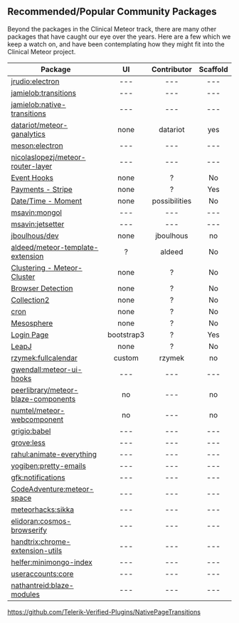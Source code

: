 ## Recommended/Popular Community Packages 

Beyond the packages in the Clinical Meteor track, there are many other packages that have caught our eye over the years.  Here are a few which we keep a watch on, and have been contemplating how they might fit into the Clinical Meteor project.

| Package       | UI  | Contributor | Scaffold   |
| ------------- | :----------------: |  :----------------: | :----------------: |
| [jrudio:electron](https://atmospherejs.com/jrudio/electron) | --- | ---  | --- |
| [jamielob:transitions](https://github.com/jamielob/transitions) | --- | --- | --- |
| [jamielob:native-transitions](https://github.com/jamielob/native-transitions) | --- | --- | --- |
| [datariot/meteor-ganalytics](https://github.com/datariot/meteor-ganalytics) | none  |  datariot | yes | 
| [meson:electron](https://github.com/electron-webapps/meteor-electron) | --- | --- | --- |
| [nicolaslopezj/meteor-router-layer](https://github.com/nicolaslopezj/meteor-router-layer) | --- | ---  | --- |
| [Event Hooks](https://atmosphere.meteor.com/package/event-hooks)  | none |  ? | No | 
| [Payments - Stripe](https://atmosphere.meteor.com/package/stripe) | none |  ? | Yes | 
| [Date/Time - Moment](https://github.com/possibilities/meteor-moment)  | none |  possibilities | No | 
| [msavin:mongol](https://github.com/msavin/mongol) | --- | ---  | --- | 
| [msavin:jetsetter](https://github.com/msavin/jetsetter) | --- | ---  | --- | 
| [jboulhous/dev](https://atmospherejs.com/jboulhous/dev)| none  |  jboulhous | no | 
| [aldeed/meteor-template-extension](https://github.com/aldeed/meteor-template-extension)  | ?  |  aldeed | No | 
| [Clustering - Meteor-Cluster](https://github.com/arunoda/meteor-cluster)  | none |  ? | No | 
| [Browser Detection](https://atmosphere.meteor.com/package/browser-detection ) | none |  ? | No | 
| [Collection2](https://atmosphere.meteor.com/package/collection2)  | none |  ? | No | 
| [cron](https://atmosphere.meteor.com/package/cron)  | none |  ? | No | 
| [Mesosphere](https://atmosphere.meteor.com/package/Mesosphere)  | none |  ? | No | 
| [Login Page](https://atmosphere.meteor.com/package/accounts-entry)  | bootstrap3 |  ? | Yes | 
| [LeapJ](https://github.com/kevohagan/meteor-leapmotion) | none |  ? | No | 
| [rzymek:fullcalendar](https://atmospherejs.com/rzymek/fullcalendar) | custom | rzymek  | no | 
| [gwendall:meteor-ui-hooks](https://github.com/gwendall/meteor-ui-hooks) | --- | ---  | --- |
| [peerlibrary/meteor-blaze-components](https://github.com/peerlibrary/meteor-blaze-components) | no | ---  | no | 
| [numtel/meteor-webcomponent](https://github.com/numtel/meteor-webcomponent) | no | ---  | no | 
| [grigio:babel](https://atmospherejs.com/grigio/babel) | --- | ---  | --- | 
| [grove:less](https://atmospherejs.com/grove/less) | ---| ---  | --- | 
| [rahul:animate-everything](https://atmospherejs.com/rahul/animate-everything) | --- | ---  | --- | 
| [yogiben:pretty-emails](https://atmospherejs.com/yogiben/pretty-emails) | --- | ---  | --- | 
| [gfk:notifications](https://atmospherejs.com/gfk/notifications) | --- | ---  | --- | 
| [CodeAdventure:meteor-space](https://atmospherejs.com/CodeAdventure/meteor-space) | --- | ---  | --- | 
| [meteorhacks:sikka](https://github.com/meteorhacks/sikka) | --- | ---  | --- | 
| [elidoran:cosmos-browserify](https://github.com/elidoran/cosmos-browserify) | --- | ---  | --- |
| [handtrix:chrome-extension-utils](https://www.npmjs.com/package/meteor-chrome-extension-utils) | --- | ---  | --- |
| [helfer:minimongo-index](https://github.com/helfer/minimongo-index) | --- | --- | --- |
| [useraccounts:core](http://useraccounts.meteor.com/) | --- | --- | --- |
| [nathantreid:blaze-modules](https://github.com/nathantreid/blaze-modules) | --- | --- | --- |

https://github.com/Telerik-Verified-Plugins/NativePageTransitions




